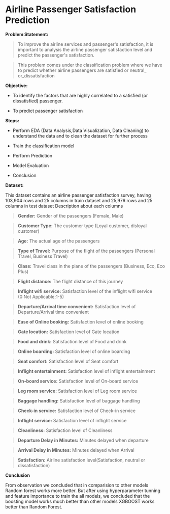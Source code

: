 # Airline Passenger Satisfaction Prediction

**Problem Statement:**

> To improve the airline services and passenger's satisfaction, it is important to analysis
the airline passenger satisfaction level and predict the passenger's satisfaction.

> This problem comes under the classification problem where we have to predict whether
airline passengers are satisfied or neutral_ or_dissatisfaction

**Objective:**

- To identify the factors that are highly correlated to a satisfied (or dissatisfied) passenger.

- To predict passenger satisfaction

**Steps:**

- Perform EDA (Data Analysis,Data Visualization, Data Cleaning) to understand the data and to clean the dataset for further process

- Train the classification model

- Perform Prediction

- Model Evaluation

- Conclusion

**Dataset:**

This dataset contains an airline passenger satisfaction survey, having 103,904 rows and 25 columns in train dataset and 25,976 rows and 25 columns in test dataset
Description about each columns

> **Gender:** Gender of the passengers (Female, Male)

> **Customer Type:** The customer type (Loyal customer, disloyal customer)

> **Age:** The actual age of the passengers

> **Type of Travel:** Purpose of the flight of the passengers (Personal Travel, Business Travel)

> **Class:** Travel class in the plane of the passengers (Business, Eco, Eco Plus)

> **Flight distance:** The flight distance of this journey

> **Inflight wifi service:** Satisfaction level of the inflight wifi service (0:Not Applicable;1-5)

> **Departure/Arrival time convenient:** Satisfaction level of Departure/Arrival time convenient

> **Ease of Online booking:** Satisfaction level of online booking

> **Gate location:** Satisfaction level of Gate location

> **Food and drink:** Satisfaction level of Food and drink

> **Online boarding:** Satisfaction level of online boarding

> **Seat comfort:** Satisfaction level of Seat comfort

> **Inflight entertainment:** Satisfaction level of inflight entertainment

> **On-board service:** Satisfaction level of On-board service

> **Leg room service:** Satisfaction level of Leg room service

> **Baggage handling:** Satisfaction level of baggage handling

> **Check-in service:** Satisfaction level of Check-in service

> **Inflight service:** Satisfaction level of inflight service

> **Cleanliness:** Satisfaction level of Cleanliness

> **Departure Delay in Minutes:** Minutes delayed when departure

> **Arrival Delay in Minutes:** Minutes delayed when Arrival

> **Satisfaction:** Airline satisfaction level(Satisfaction, neutral or dissatisfaction)

**Conclusion**

From observation we concluded that in comparision to other models Random forest works more better.
But after using hyperparameter tunning and feature importance to train the all models, we concluded that the boosting model works much better than other models
XGBOOST works better than Random Forest.
